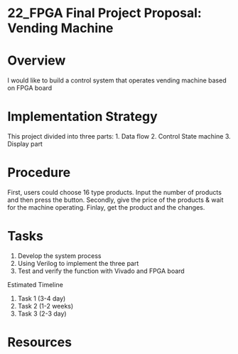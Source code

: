 # 22_FPGA Final Project Proposal: Vending Machine 

# Overview
I would like to build a control system that operates vending machine based on FPGA board

# Implementation Strategy
This project divided into three parts: 1. Data flow 2. Control State machine 3. Display part

# Procedure
First, users could choose 16 type products. Input the number of products and then press the button.
Secondly, give the price of the products & wait for the machine operating.
Finlay, get the product and the changes.

# Tasks
1. Develop the system process
2. Using Verilog to implement the three part 
3. Test and verify the function with Vivado and FPGA board 

Estimated Timeline
1. Task 1 (3-4 day)
2. Task 2 (1-2 weeks)
3. Task 3 (2-3 day)
# Resources
